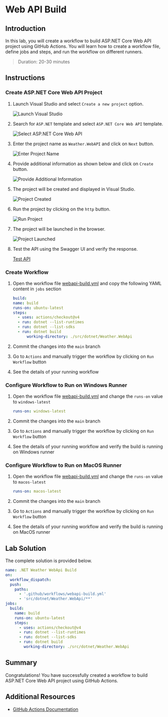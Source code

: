 # Web API Build

## Introduction

In this lab, you will create a workflow to build ASP.NET Core Web API project using GitHub Actions. You will learn how to create a workflow file, define jobs and steps, and run the workflow on different runners.

> Duration: 20-30 minutes

## Instructions

### Create ASP.NET Core Web API Project

1. Launch Visual Studio and select `Create a new project` option.

   ![Launch Visual Studio](../images/webapi/1.png)

2. Search for `ASP.NET` template and select `ASP.NET Core Web API` template.

   ![Select ASP.NET Core Web API](../images/webapi/2.png)

3. Enter the project name as `Weather.WebAPI` and click on `Next` button.

   ![Enter Project Name](../images/webapi/3.png)

4. Provide additional information as shown below and click on `Create` button.

   ![Provide Additional Information](../images/webapi/4.png)

5. The project will be created and displayed in Visual Studio.

   ![Project Created](../images/webapi/5.png)

6. Run the project by clicking on the `http` button.

   ![Run Project](../images/webapi/6.png)

7. The project will be launched in the browser.

   ![Project Launched](../images/webapi/7.png)

8. Test the API using the Swagger UI and verify the response.

   [Test API](../images/webapi/8.png)

### Create Workflow

1. Open the workflow file [webapi-build.yml](/.github/workflows/webapi-build.yml) and copy the following YAML content in `jobs` section

   ```YAML
   build:
   name: build
   runs-on: ubuntu-latest
   steps:
     - uses: actions/checkout@v4
   	 - run: dotnet --list-runtimes
   	 - run: dotnet --list-sdks
   	 - run: dotnet build
   	 	 working-directory: ./src/dotnet/Weather.WebApi
   ```

2. Commit the changes into the `main` branch
3. Go to `Actions` and manually trigger the workflow by clicking on `Run Workflow` button
4. See the details of your running workflow

### Configure Workflow to Run on Windows Runner

1. Open the workflow file [webapi-build.yml](/.github/workflows/webapi-build.yml) and change the `runs-on` value to `windows-latest`

   ```YAML
   runs-on: windows-latest
   ```

2. Commit the changes into the `main` branch
3. Go to `Actions` and manually trigger the workflow by clicking on `Run Workflow` button
4. See the details of your running workflow and verify the build is running on Windows runner

### Configure Workflow to Run on MacOS Runner

1. Open the workflow file [webapi-build.yml](/.github/workflows/webapi-build.yml) and change the `runs-on` value to `macos-latest`

   ```YAML
   runs-on: macos-latest
   ```

2. Commit the changes into the `main` branch
3. Go to `Actions` and manually trigger the workflow by clicking on `Run Workflow` button
4. See the details of your running workflow and verify the build is running on MacOS runner

## Lab Solution

The complete solution is provided below.

```YAML
name: .NET Weather WebApi Build
on:
  workflow_dispatch:
  push:
    paths:
      - '.github/workflows/webapi-build.yml'
      - 'src/dotnet/Weather.WebApi/**'
jobs:
  build:
    name: build
    runs-on: ubuntu-latest
    steps:
      - uses: actions/checkout@v4
      - run: dotnet --list-runtimes
      - run: dotnet --list-sdks
      - run: dotnet build
        working-directory: ./src/dotnet/Weather.WebApi
```

## Summary

Congratulations! You have successfully created a workflow to build ASP.NET Core Web API project using GitHub Actions.

## Additional Resources

- [GitHub Actions Documentation](https://docs.github.com/en/actions)
